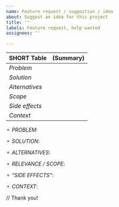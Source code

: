 ```yaml
---
name: Feature request / suggestion / idea
about: Suggest an idea for this project
title: ''
labels: Feature request, help wanted
assignees: ''

---
```


<!--  
(Click PREVIEW to undestand this template) 
      OPTIONALLY fill the short table (=SUMMARY), if each point fits in the same line
       - Else fill both. - You can also delete the table or the list, if you wish 
                               - yet if you leave gaps, that can also be usefull info and we can edit/fill them later)
                                                           Thank!
-->

SHORT Table | (Summary)     
------------ | -------------   
*Problem*     |                                   
*Solution*     |                      <!-- TYPE HERE, only 1 line each) -->         
*Alternatives*|         
*Scope*         |           
*Side effects*|                        <!-- TYPE HERE, only 1 line each) -->      
*Context*      |


⚬ _PROBLEM_: 
<!-- (Does your IDEA / feature request relate to a Problem? Which problem is? 
           Ex. I'm always frustrated when [...] )-->

⚬ _SOLUTION_:    
<!-- (Describe what you'd like 
          (A clear and concise description of what you want to happen). 
           Please consider screenshots or sketches if it makes sense)-->

 ⚬ _ALTERNATIVES_: 
<!-- (Describe what you've considered: 
      Alternative solutions or features, you'd consider as equal or inferior). -->

 ⚬ _RELEVANCE / SCOPE_: 
<!-- (Would this be good by for everybody by default? (hypothetically). 
          Estimate how many percent of our users (or all youtube users) should/would use your idea? ) -->

⚬ _"SIDE EFFECTS"_:   
<!-- (Is there any conflict with any other feature? 
           Who might NOT want this?(How many percent of users could be bothered by it even filling space in our menu?)--> 

⚬ _CONTEXT_:       <!-- any other context. -->

// 
 Thank  you!


